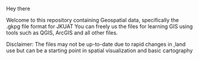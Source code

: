 Hey there 

Welcome to this repository containing Geospatial data, specifically the .gkpg file format for JKUAT
You can freely us the files for learning GIS using tools such as QGIS, ArcGIS and all other files.

Disclaimer: The files may not be up-to-date due to rapid changes in ,land use but can be a starting point in spatial visualization and basic cartography

